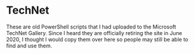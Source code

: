 # TechNet

These are old PowerShell scripts that I had uploaded to the Microsoft TechNet Gallery.  Since I heard they are officially retiring the site in June 2020, I thought I would copy them over here so people may still be able to find and use them.

